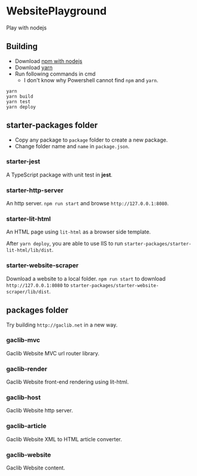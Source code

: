 # WebsitePlayground

Play with nodejs

## Building

- Download [npm with nodejs](https://www.npmjs.com/get-npm)
- Download [yarn](https://yarnpkg.com/lang/en/)
- Run following commands in cmd
  - I don't know why Powershell cannot find `npm` and `yarn`.

```plaintext
yarn
yarn build
yarn test
yarn deploy
```

## starter-packages folder

- Copy any package  to `package` folder to create a new package.
- Change folder name and `name` in `package.json`.

### starter-jest

A TypeScript package with unit test in **jest**.

### starter-http-server

An http server.
`npm run start` and browse `http://127.0.0.1:8080`.

### starter-lit-html

An HTML page using `lit-html` as a browser side template.

After `yarn deploy`, you are able to use IIS to run `starter-packages/starter-lit-html/lib/dist`.

### starter-website-scraper

Download a website to a local folder.
`npm run start` to download `http://127.0.0.1:8080` to `starter-packages/starter-website-scraper/lib/dist`.

## packages folder

Try building `http://gaclib.net` in a new way.

### gaclib-mvc

Gaclib Website MVC url router library.

### gaclib-render

Gaclib Website front-end rendering using lit-html.

### gaclib-host

Gaclib Website http server.

### gaclib-article

Gaclib Website XML to HTML article converter.

### gaclib-website

Gaclib Website content.

